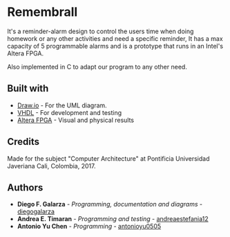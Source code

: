 # Remembrall

It's a reminder-alarm design to control the users time when doing homework or any other activities and need a specific reminder, It has a max capacity of 5 programmable alarms and is a prototype that runs in an Intel's Altera FPGA.

Also implemented in C to adapt our program to any other need.

## Built with
* [Draw.io](https://app.diagrams.net/) - For the UML diagram.
* [VHDL](https://www.intel.com/content/www/us/en/programmable/downloads/download-center.html) - For development and testing
* [Altera FPGA](https://www.intel.la/content/www/xl/es/products/programmable/cyclone-series.html) - Visual and physical results

## Credits
Made for the subject "Computer Architecture" at Pontificia Universidad Javeriana Cali, Colombia, 2017.

## Authors
* **Diego F. Galarza** - *Programming, documentation and diagrams* - [diegogalarza](https://github.com/diegogalarza)
* **Andrea E. Timaran** - *Programming and testing* - [andreaestefania12](https://github.com/andreaestefania12)
* **Antonio Yu Chen** - *Programming* - [antonioyu0505](https://github.com/antonioyu0505)
